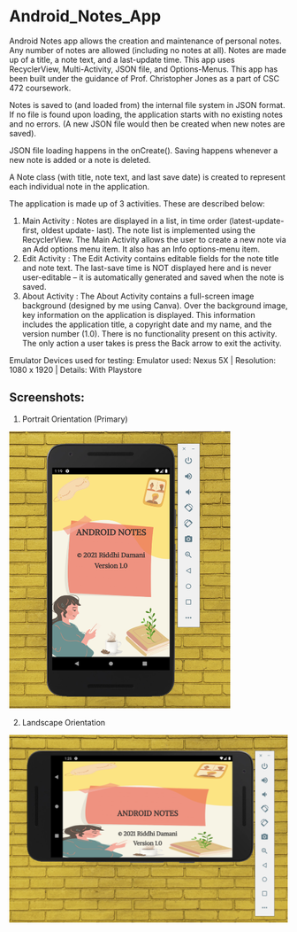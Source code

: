 # Android_Notes_App
Android Notes app allows the creation and maintenance of personal notes. Any number of notes are allowed (including no notes at all). 
Notes are made up of a title, a note text, and a last-update time. This app uses RecyclerView, Multi-Activity, JSON file, and 
Options-Menus. This app has been built under the guidance of Prof. Christopher Jones as a part of CSC 472 coursework. 

Notes is saved to (and loaded from) the internal file system in JSON format. If no file is found upon loading, 
the application starts with no existing notes and no errors. (A new JSON file would then be created when new notes are saved).

JSON file loading happens in the onCreate(). Saving happens whenever a new note is added or a note is deleted.

A Note class (with title, note text, and last save date) is created to represent each individual note in the application.

The application is made up of 3 activities. These are described below:
1) Main Activity :
   Notes are displayed in a list, in time order (latest-update-first, oldest update- last). The note list is 
   implemented using the RecyclerView. The Main Activity allows the user to create a new note via an Add options
   menu item. It also has an Info options-menu item. 
2) Edit Activity :
   The Edit Activity contains editable fields for the note title and note text. The last-save time is NOT displayed here 
   and is never user-editable – it is automatically generated and saved when the note is saved.
3) About Activity :
   The About Activity contains a full-screen image background (designed by me using Canva). Over the background image, key 
   information on the application is displayed. This information includes the application title, a copyright date and 
   my name, and the version number (1.0). There is no functionality present on this activity. The only action a user 
   takes is press the Back arrow to exit the activity.

Emulator Devices used for testing: 
    Emulator used: Nexus 5X | Resolution: 1080 x 1920 | Details: With Playstore

## Screenshots:

1. Portrait Orientation (Primary)
<img src="./app/src/main/res/pic1_about.png" width="400" height="500"/>
    
2. Landscape Orientation

![L1](/app/src/main/res/landscape_about.png)
